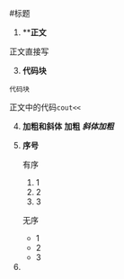 
#标题

1. ****正文**



 正文直接写



3. **代码块**

```
代码块

```
正文中的代码`cout<<`

4. **加粗和斜体**
**加粗**
***斜体加粗***


5. **序号**

    有序
    1. 1
    2. 2
    3. 3
   


    无序
    - 1
    - 2
    - 3
6. 
   
   

 